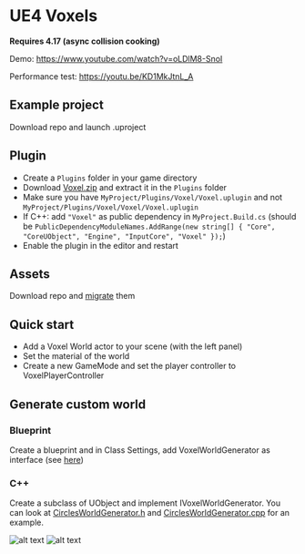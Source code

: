 # UE4 Voxels

<b>Requires 4.17 (async collision cooking)</b>

Demo: https://www.youtube.com/watch?v=oLDlM8-SnoI

Performance test: https://youtu.be/KD1MkJtnL_A

## Example project
Download repo and launch .uproject

## Plugin
* Create a `Plugins` folder in your game directory
* Download [Voxel.zip](https://github.com/Phyronnaz/MarchingCubes/files/1254752/Voxel.zip) and extract it in the `Plugins` folder
* Make sure you have `MyProject/Plugins/Voxel/Voxel.uplugin` and not `MyProject/Plugins/Voxel/Voxel/Voxel.uplugin`
* If C++: add `"Voxel"` as public dependency in `MyProject.Build.cs` (should be `PublicDependencyModuleNames.AddRange(new string[] { "Core", "CoreUObject", "Engine", "InputCore", "Voxel" });`)
* Enable the plugin in the editor and restart

## Assets
Download repo and 
[migrate](https://docs.unrealengine.com/latest/INT/Engine/Content/Browser/UserGuide/Migrate/)
them

## Quick start
* Add a Voxel World actor to your scene (with the left panel)
* Set the material of the world
* Create a new GameMode and set the player controller to VoxelPlayerController

## Generate custom world
### Blueprint
Create a blueprint and in Class Settings, add VoxelWorldGenerator as interface (see [here](https://docs.unrealengine.com/latest/INT/Engine/Blueprints/UserGuide/Types/Interface/UsingInterfaces/))

### C++
Create a subclass of UObject and implement IVoxelWorldGenerator. You can look at 
[CirclesWorldGenerator.h](https://github.com/Phyronnaz/MarchingCubes/blob/master/Source/Procedural/CirclesWorldGenerator.h) and
[CirclesWorldGenerator.cpp](https://github.com/Phyronnaz/MarchingCubes/blob/master/Source/Procedural/CirclesWorldGenerator.cpp)
for an example.

![alt text](https://raw.githubusercontent.com/Phyronnaz/MarchingCubes/master/Screenshot2.png)
![alt text](https://raw.githubusercontent.com/Phyronnaz/MarchingCubes/master/Screenshot.png)
